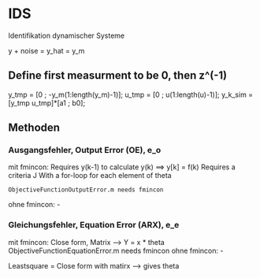 # IDS
Identifikation dynamischer Systeme


y + noise = y_hat = y_m


## Define first measurment to be 0, then z^(-1)
y_tmp = [0 ; -y_m(1:length(y_m)-1)];
u_tmp = [0 ; u(1:length(u)-1)];
y_k_sim = [y_tmp u_tmp]*[a1 ; b0];


## Methoden

### Ausgangsfehler, Output Error (OE), e_o
mit fmincon:
    Requires y(k-1) to calculate y(k) ==> y[k] = f(k)
    Requires a criteria J
    With a for-loop for each element of theta

    ObjectiveFunctionOutputError.m needs fmincon

ohne fmincon:
    -


### Gleichungsfehler, Equation Error (ARX), e_e 

mit fmincon:
    Close form, Matrix --> Y = x * theta
    ObjectiveFunctionEquationError.m needs fmincon
ohne fmincon:
    -


Leastsquare = Close form with matirx --> gives theta



